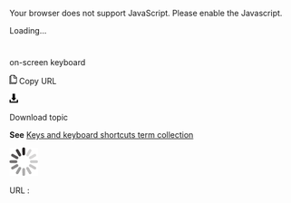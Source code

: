 Your browser does not support JavaScript. Please enable the Javascript.

Loading...

# 

on-screen keyboard

![Copy URL](media/on-screen-keyboard/Copy.png)
Copy URL

![Download](media/on-screen-keyboard/Download.png)

Download topic

**See** [Keys and keyboard shortcuts term collection](https://worldready.cloudapp.net/Styleguide/Read?id=2700&topicid=27401)

![In progress](media/on-screen-keyboard/activity-large.gif)

URL :
